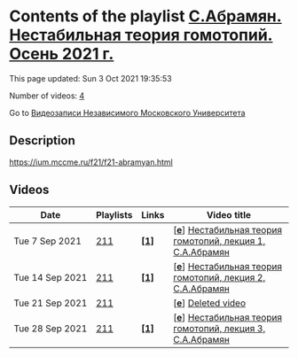 # Contents of the playlist [C.Абрамян. Нестабильная теория гомотопий. Осень 2021 г.](https://www.youtube.com/playlist?list=PLp9ABVh6_x4FC_Sn29HdT5qdcv2BdPg1P)

This page updated: Sun 3 Oct 2021 19:35:53

Number of videos: [4](#videos)

Go to [Видеозаписи Независимого Московского Университета](../README.md)

## Description

<https://ium.mccme.ru/f21/f21-abramyan.html>

## Videos

|Date|Playlists|Links|Video title|
|---|---|---|---|
| Tue&nbsp;7&nbsp;Sep&nbsp;2021 | [211](../playlists/211 "C.Абрамян. Нестабильная теория гомотопий. Осень 2021 г.") | [**[1]**](https://ium.mccme.ru/f21/f21-abramyan.html) | [[**e**](https://studio.youtube.com/video/R9X8Kvt4N6I/edit "Edit")] [Нестабильная теория гомотопий, лекция 1, С.А.Абрамян](https://www.youtube.com/watch?v=R9X8Kvt4N6I&list=PLp9ABVh6_x4FC_Sn29HdT5qdcv2BdPg1P "https://ium.mccme.ru/f21/f21-abramyan.html") |
| Tue&nbsp;14&nbsp;Sep&nbsp;2021 | [211](../playlists/211 "C.Абрамян. Нестабильная теория гомотопий. Осень 2021 г.") | [**[1]**](https://ium.mccme.ru/f21/f21-abramyan.html) | [[**e**](https://studio.youtube.com/video/cVeFfGVQH4U/edit "Edit")] [Нестабильная теория гомотопий, лекция 2, С.А.Абрамян](https://www.youtube.com/watch?v=cVeFfGVQH4U&list=PLp9ABVh6_x4FC_Sn29HdT5qdcv2BdPg1P "https://ium.mccme.ru/f21/f21-abramyan.html") |
| Tue&nbsp;21&nbsp;Sep&nbsp;2021 | [211](../playlists/211 "C.Абрамян. Нестабильная теория гомотопий. Осень 2021 г.") |  | [[**e**](https://studio.youtube.com/video/ArmWkL-BFzA/edit "Edit")] [Deleted video](https://www.youtube.com/watch?v=ArmWkL-BFzA&list=PLp9ABVh6_x4FC_Sn29HdT5qdcv2BdPg1P "This video is unavailable.") |
| Tue&nbsp;28&nbsp;Sep&nbsp;2021 | [211](../playlists/211 "C.Абрамян. Нестабильная теория гомотопий. Осень 2021 г.") | [**[1]**](https://ium.mccme.ru/f21/f21-abramyan.html) | [[**e**](https://studio.youtube.com/video/aizYpi5uxO8/edit "Edit")] [Нестабильная теория гомотопий, лекция 3, С.А.Абрамян](https://www.youtube.com/watch?v=aizYpi5uxO8&list=PLp9ABVh6_x4FC_Sn29HdT5qdcv2BdPg1P "https://ium.mccme.ru/f21/f21-abramyan.html") |
